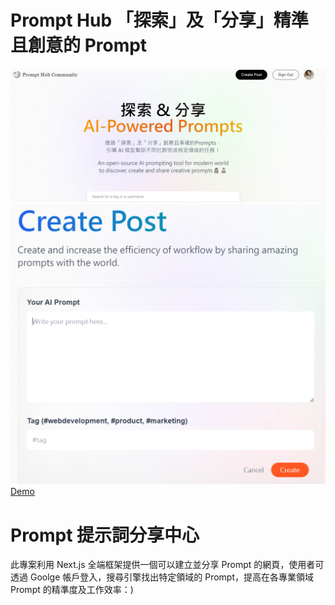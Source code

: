 # Prompt Hub 「探索」及「分享」精準且創意的 Prompt
![image](https://github.com/ChihTsungLu/Prompt-Hub/blob/f8d4d272d3f9c85a603801d7a679e461d272c486/prompt-hub.png)
![image](https://github.com/ChihTsungLu/Prompt-Hub/blob/main/create-post.png)
[Demo](https://prompt-m1nnf6o36-chihtsunglu.vercel.app/)
# Prompt 提示詞分享中心
此專案利用 Next.js 全端框架提供一個可以建立並分享 Prompt 的網頁，使用者可透過 Goolge 帳戶登入，搜尋引擎找出特定領域的 Prompt，提高在各專業領域 Prompt 的精準度及工作效率：)
